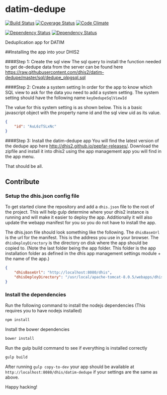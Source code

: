 # datim-dedupe
[![Build Status](https://travis-ci.org/dhis2/datim-dedupe.svg)](https://travis-ci.org/dhis2/datim-dedupe)
[![Coverage Status](https://coveralls.io/repos/dhis2/datim-dedupe/badge.svg)](https://coveralls.io/r/dhis2/datim-dedupe)
[![Code Climate](https://codeclimate.com/github/dhis2/datim-dedupe/badges/gpa.svg)](https://codeclimate.com/github/dhis2/datim-dedupe)

[![Dependency Status](https://www.versioneye.com/user/projects/54b7fc03fd43d3feab000146/badge.svg?style=flat)](https://www.versioneye.com/user/projects/54b7fc03fd43d3feab000146)
[![Dependency Status](https://www.versioneye.com/user/projects/54b7fb06fd43d311050000a9/badge.svg?style=flat)](https://www.versioneye.com/user/projects/54b7fb06fd43d311050000a9)

Deduplication app for DATIM

##Installing the app into your DHIS2

####Step 1: Create the sql view
The sql query to install the function needed to get de-dedupe data from the server can be found here https://raw.githubusercontent.com/dhis2/datim-dedupe/master/sql/dedupe_plpgsql.sql

####Step 2: Create a system setting
In order for the app to know which SQL view to ask for the data you need to add a system setting. The system setting should have the following name `keyDedupeSqlViewId`

The value for this system setting is as shown below. This is a basic javascript object with the property name id and the sql view uid as its value.
```json
{
	"id": "AuL6zTSLxNc"
}
```

####Step 3: Install the datim-dedupe app
You will find the latest version of the dedupe app here http://dhis2.github.io/pepfar-releases/. Download the zipfile and install it into dhis2 using the app management app you will find in the app menu. 

That should be all.


## Contribute

### Setup the dhis.json config file
To get started clone the repository and add a `dhis.json` file to the root of the project.
This will help gulp determine where your dhis2 instance is running and will make it easier
to deploy the app. Additionally it will also update the webapp manifest for you so you do not
have to install the app.

The dhis.json file should look something like the following.
The `dhisBaseUrl` is the url for the manifest. This is the address you use in your browser.
The `dhisDeployDirectory` is the directory on disk where the app should be copied to. (Note the last folder being the app folder. This folder is the app installation folder as defined in the dhis app management settings module + the name of the app.)

```json
{
    "dhisBaseUrl": "http://localhost:8080/dhis",
    "dhisDeployDirectory": "/usr/local/apache-tomcat-8.0.5/webapps/dhis/apps/datim-dedupe/"
}
```

### Install the dependencies

Run the following command to install the nodejs dependencies (This requires you to have nodejs installed)
```bash
npm install
```

Install the bower dependencies
```bash
bower install
```

Run the gulp build command to see if everything is installed correctly
```bash
gulp build
```

After running `gulp copy-to-dev` your app should be available at `http://localhost:8080/dhis/datim-dedupe` if your settings are the same as above.

Happy hacking!
